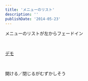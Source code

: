 ```yaml
---
title: 'メニューのリスト'
description: ''
publishDate: '2014-05-23'
---
```


<p>メニューのリストが左からフェードイン</p>
<p>&nbsp;</p>
<p><a href="https://archive.yuheijotaki.com/demo/menu/">デモ</a></p>
<p>&nbsp;</p>
<p>開ける／閉じるがむずかしそう</p>
